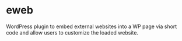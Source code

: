 # eweb
WordPress plugin to embed external websites into a WP page via short code and allow users to customize the loaded website.
